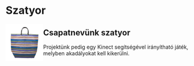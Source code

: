 <h1>Szatyor</h1>
<img src="bag.png" style="width: 100px; float: left" />
<h2>Csapatnevünk szatyor</h2>

<p>Projektünk pedig egy Kinect segítségével irányítható játék, melyben akadályokat kell kikerülni.</p>